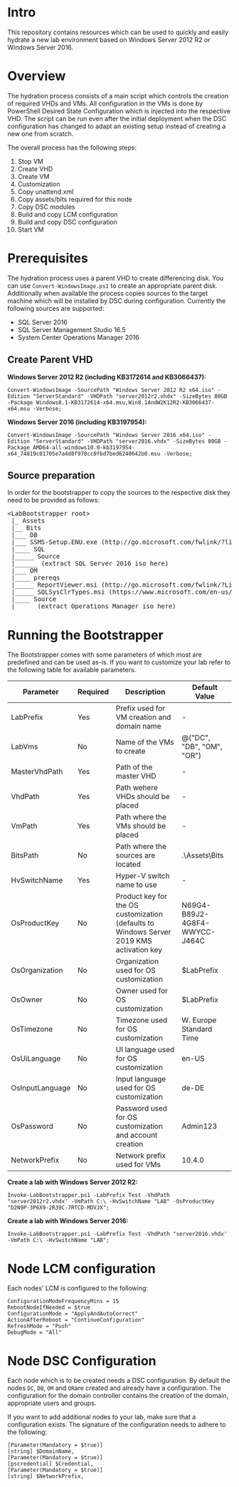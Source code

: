 # Intro
This repository contains resources which can be used to quickly and easily hydrate a new lab environment based on Windows Server 2012 R2 or Windows Server 2016.

# Overview
The hydration process consists of a main script which controls the creation of required VHDs and VMs. All configuration in the VMs is done by PowerShell Desired State Configuration which is injected into the respective VHD. The script can be run even after the initial deployment when the DSC configuration has changed to adapt an existing setup instead of creating a new one from scratch.

The overall process has the following steps:

1. Stop VM
2. Create VHD
3. Create VM
4. Customization
  1. Copy unattend.xml
  2. Copy assets/bits required for this node
  3. Copy DSC modules
  4. Build and copy LCM configuration
  5. Build and copy DSC configuration
5. Start VM

# Prerequisites
The hydration process uses a parent VHD to create differencing disk. You can use ``Convert-WindowsImage.ps1`` to create an appropriate parent disk. Additionally when available the process copies sources to the target machine which will be installed by DSC during configuration. Currently the following sources are supported:

* SQL Server 2016
* SQL Server Management Studio 16.5
* System Center Operations Manager 2016

## Create Parent VHD
**Windows Server 2012 R2 (including KB3172614 and KB3066437):**

``Convert-WindowsImage -SourcePath "Windows Server 2012 R2 x64.iso" -Edition "ServerStandard" -VHDPath "server2012r2.vhdx" -SizeBytes 80GB -Package Windows8.1-KB3172614-x64.msu,Win8.1AndW2K12R2-KB3066437-x64.msu -Verbose;``

**Windows Server 2016 (including KB3197954):**

``Convert-WindowsImage -SourcePath "Windows Server 2016 x64.iso" -Edition "ServerStandard" -VHDPath "server2016.vhdx" -SizeBytes 80GB -Package AMD64-all-windows10.0-kb3197954-x64_74819c01705e7a4d0f978cc0fbd7bed6240642b0.msu -Verbose;``

## Source preparation
In order for the bootstrapper to copy the sources to the respective disk they need to be provided as follows:

<pre>&lt;LabBootstrapper root&gt;
 |_ Assets
 |__ Bits
 |___ DB
 |___ SSMS-Setup.ENU.exe (http://go.microsoft.com/fwlink/?linkid=832812)
 |____ SQL
 |_____ Source
 |______ (extract SQL Server 2016 iso here)
 |___ OM
 |____ prereqs
 |_____ ReportViewer.msi (http://go.microsoft.com/fwlink/?LinkId=816564)
 |_____ SQLSysClrTypes.msi (https://www.microsoft.com/en-us/download/details.aspx?id=42295)
 |____ Source
 |_____ (extract Operations Manager iso here)</pre>

# Running the Bootstrapper
The Bootstrapper comes with some parameters of which most are predefined and can be used as-is. If you want to customize your lab refer to the following table for available parameters.

Parameter | Required | Description | Default Value
--------- | -------- | ----------- | -------------
LabPrefix | Yes | Prefix used for VM creation and domain name | -
LabVms | No | Name of the VMs to create | @("DC", "DB", "OM", "OR")
MasterVhdPath | Yes | Path of the master VHD | -
VhdPath | Yes | Path wehere VHDs should be placed | -
VmPath | Yes | Path where the VMs should be placed | -
BitsPath | No | Path where the sources are located | .\Assets\Bits
HvSwitchName | Yes | Hyper-V switch name to use | -
OsProductKey | No | Product key for the OS customization (defaults to Windows Server 2019 KMS activation key | N69G4-B89J2-4G8F4-WWYCC-J464C
OsOrganization | No | Organization used for OS customization | $LabPrefix
OsOwner | No | Owner used for OS customization | $LabPrefix
OsTimezone | No  | Timezone used for OS customization | W. Europe Standard Time
OsUiLanguage | No | UI language used for OS customization | en-US
OsInputLanguage | No | Input language used for OS customization | de-DE
OsPassword | No | Password used for OS customization and account creation | Admin123
NetworkPrefix | No | Network prefix used for VMs | 10.4.0

**Create a lab with Windows Server 2012 R2:**

``Invoke-LabBootstrapper.ps1 -LabPrefix Test -VhdPath "server2012r2.vhdx' -VmPath C:\ -HvSwitchName "LAB" -OsProductKey "D2N9P-3P6X9-2R39C-7RTCD-MDVJX";``

**Create a lab with Windows Server 2016:**

``Invoke-LabBootstrapper.ps1 -LabPrefix Test -VhdPath "server2016.vhdx' -VmPath C:\ -HvSwitchName "LAB";``

# Node LCM configuration
Each nodes' LCM is configured to the following:

```
ConfigurationModeFrequencyMins = 15
RebootNodeIfNeeded = $true
ConfigurationMode = "ApplyAndAutoCorrect"            
ActionAfterReboot = "ContinueConfiguration"
RefreshMode = "Push"
DebugMode = "All"
```

# Node DSC Configuration
Each node which is to be created needs a DSC configuration. By default the nodes ``DC``, ``DB``, ``OM`` and ``OR``are created and already have a configuration. The configuration for the domain controller contains the creation of the domain, appropriate users and groups.

If you want to add additional nodes to your lab, make sure that a configuration exists. The signature of the configuration needs to adhere to the following:

```
[Parameter(Mandatory = $true)]
[string] $DomainName,
[Parameter(Mandatory = $true)]
[pscredential] $Credential,
[Parameter(Mandatory = $true)]
[string] $NetworkPrefix,
```
